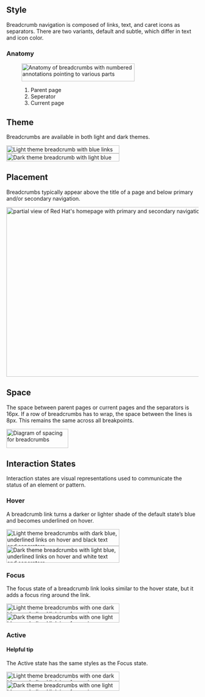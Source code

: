 ## Style

Breadcrumb navigation is composed of links, text, and caret icons as separators. There are two variants, default and subtle, which differ in text and icon color.

### Anatomy

<figure>
  <uxdot-example color-palette="lightest" width-adjustment="295px">
    <img alt="Anatomy of breadcrumbs with numbered annotations pointing to various parts"
         src="../breadcrumbs-anatomy.svg"
         width="296"
         height="47">
  </uxdot-example>
  <figcaption>
     <ol>
       <li>Parent page</li>
       <li>Seperator</li>
       <li>Current page</li>
     </ol>
  </figcaption>
</figure>

## Theme

Breadcrumbs are available in both light and dark themes.

<div class="grid xs-two-columns">
  <uxdot-example color-palette="lightest" width-adjustment="295px">
    <img src="../breadcrumb-theme-light.svg"
         alt="Light theme breadcrumb with blue links and black text and separators"
         width="296"
         height="21">
  </uxdot-example>

  <uxdot-example color-palette="darkest" width-adjustment="295px">
    <img alt="Dark theme breadcrumb with light blue links and white text and separators"
         src="../breadcrumb-theme-dark.svg"
         width="296"
         height="21">
  </uxdot-example>
</div>

## Placement

Breadcrumbs typically appear above the title of a page and below primary and/or secondary navigation.

<uxdot-example variant="full" width-adjustment="1000px" alignment="left" no-border>
    <img alt="partial view of Red Hat's homepage with primary and secondary navigation above breadcrumb navigation"
         src="../breadcrumb-placement.svg"
         width="1000"
         height="445">
  </uxdot-example>

## Space

The space between parent pages or current pages and the separators is 16px. If a row of breadcrumbs has to wrap, the space between the lines is 8px. This remains the same across all breakpoints.

<uxdot-example color-palette="lightest" width-adjustment="162px">
  <img alt="Diagram of spacing for breadcrumbs"
       src="../breadcrumb-space.svg"
       width="162"
       height="50">
</uxdot-example>

## Interaction States

Interaction states are visual representations used to communicate the status of an element or pattern.

### Hover

A breadcrumb link turns a darker or lighter shade of the default state’s blue and becomes underlined on hover.

<div class="grid xs-two-columns">
  <uxdot-example color-palette="lightest" width-adjustment="295px">
    <img alt="Light theme breadcrumbs with dark blue, underlined links on hover and black text and separators"
         src="../breadcrumb-hover-light.svg"
         width="296"
         height="44">
  </uxdot-example>

  <uxdot-example color-palette="darkest" width-adjustment="295px">
    <img alt="Dark theme breadcrumbs with light blue, underlined links on hover and white text and separators"
         src="../breadcrumb-hover-dark.svg"
         width="296"
         height="44">
  </uxdot-example>
</div>

### Focus

The focus state of a breadcrumb link looks similar to the hover state, but it adds a focus ring around the link.

<div class="grid xs-two-columns">
  <uxdot-example color-palette="lightest" width-adjustment="295px">
    <img alt="Light theme breadcrumbs with one dark blue, underlined link in a focus ring"
         src="../breadcrumb-focus-light.svg"
         width="296"
         height="25">
  </uxdot-example>

  <uxdot-example color-palette="darkest" width-adjustment="295px">
    <img alt="Dark theme breadcrumbs with one light blue, underlined link in a focus ring"
         src="../breadcrumb-focus-dark.svg"
         width="296"
         height="25">
  </uxdot-example>
</div>

### Active

<rh-alert state="info">
  <h4 slot="header">Helpful tip</h4>
  <p>The Active state has the same styles as the Focus state.</p>
</rh-alert>

<div class="grid xs-two-columns">
  <uxdot-example color-palette="lightest" width-adjustment="295px">
    <img alt="Light theme breadcrumbs with one dark blue, underlined link in a focus ring"
         src="../breadcrumb-active-light.svg"
         width="296"
         height="25">
  </uxdot-example>

  <uxdot-example color-palette="darkest" width-adjustment="295px">
    <img alt="Dark theme breadcrumbs with one light blue, underlined link in a focus ring"
         src="../breadcrumb-active-dark.svg"
         width="296"
         height="25">
  </uxdot-example>
</div>



